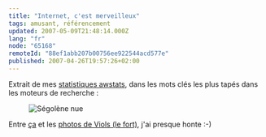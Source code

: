 ```yaml
---
title: "Internet, c'est merveilleux"
tags: amusant, référencement
updated: 2007-05-09T21:48:14.000Z
lang: "fr"
node: "65168"
remoteId: "88ef1abb207b00756ee922544acd577e"
published: 2007-04-26T19:57:26+02:00
---
```

 
Extrait de mes [statistiques awstats](/post/statistiques-web-avec-awstats-sous-ubuntu-en-mode-cgi), dans les mots clés les plus tapés dans les moteurs de recherche :

<figure class="object-center"><img loading="lazy" src="/images//segolene-nue.png" alt="Ségolène nue"></figure>

 
Entre [ça](/post/segolene-nue) et les [photos de Viols (le fort)](http://photos.pwet.fr/villes-et-departements/herault-34/viols-le-fort/), j'ai presque honte :-)

